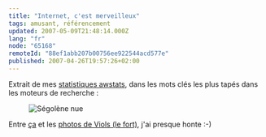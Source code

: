 ```yaml
---
title: "Internet, c'est merveilleux"
tags: amusant, référencement
updated: 2007-05-09T21:48:14.000Z
lang: "fr"
node: "65168"
remoteId: "88ef1abb207b00756ee922544acd577e"
published: 2007-04-26T19:57:26+02:00
---
```

 
Extrait de mes [statistiques awstats](/post/statistiques-web-avec-awstats-sous-ubuntu-en-mode-cgi), dans les mots clés les plus tapés dans les moteurs de recherche :

<figure class="object-center"><img loading="lazy" src="/images//segolene-nue.png" alt="Ségolène nue"></figure>

 
Entre [ça](/post/segolene-nue) et les [photos de Viols (le fort)](http://photos.pwet.fr/villes-et-departements/herault-34/viols-le-fort/), j'ai presque honte :-)

